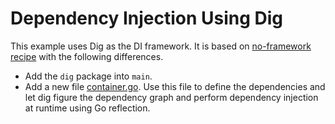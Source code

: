 # Dependency Injection Using Dig

This example uses Dig as the DI framework. It is based on [no-framework recipe](../no-framework) with the following
differences.

* Add the `dig` package into `main`.
* Add a new file [container.go](container.go). Use this file to define the dependencies and let dig figure the dependency graph and perform dependency injection at runtime using Go reflection.
